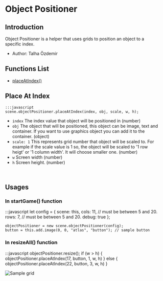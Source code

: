 # Object Positioner

## Introduction

Object Positioner is a helper that uses grids to position an object to a specific index.

* Author: Talha Özdemir

## Functions List

* [placeAtIndex()](#placeAtIndex)

<a name="placeAtIndex"></a>

## Place At Index

    :::javascript
    scene.objectPositioner.placeAtIndex(index, obj, scale, w, h);
    
* `index` The index value that object will be positioned in (number)
* `obj` The object that will be positioned, this object can be image, text and container. If you want to use graphics object you can add it to the container. (object)
* `scale: 1` This represents grid number that object will be scaled to. For example if the scale value is 1 so, the object will be scaled to '1 row heigt' or '1 column width'. It will choose smaller one. (number)
* `w` Screen width (number)
* `h` Screen height. (number)


&nbsp;

## Usages

### In startGame() function

:::javascript
    let config = {
		scene: this,
        cols: 11, // must be between 5 and 20.
        rows: 7, // must be between 5 and 20.
        debug: true
    };

    objectPositioner = new scene.objectPositioner(config);
    button = this.add.image(0, 0, "atlas", "button"); // sample button

### In resizeAll() function

:::javascript
    objectPositioner.resize();
    if (w > h) {
		objectPositioner.placeAtIndex(17, button, 1, w, h)
    } else {
        objectPositioner.placeAtIndex(22, button, 3, w, h)
    }

![Sample grid]('../images/object-positioner-example.png')